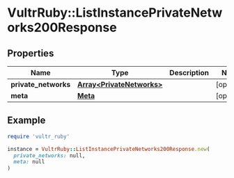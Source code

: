 # VultrRuby::ListInstancePrivateNetworks200Response

## Properties

| Name | Type | Description | Notes |
| ---- | ---- | ----------- | ----- |
| **private_networks** | [**Array&lt;PrivateNetworks&gt;**](PrivateNetworks.md) |  | [optional] |
| **meta** | [**Meta**](Meta.md) |  | [optional] |

## Example

```ruby
require 'vultr_ruby'

instance = VultrRuby::ListInstancePrivateNetworks200Response.new(
  private_networks: null,
  meta: null
)
```

